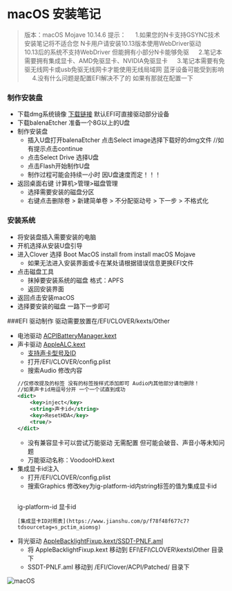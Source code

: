 #  macOS 安装笔记
> 版本：macOS Mojave 10.14.6 
> 提示：
&emsp; 1.如果您的N卡支持GSYNC技术 安装笔记将不适合您 N卡用户请安装10.13版本使用WebDriver驱动
&emsp;&emsp; &emsp; 10.13后的系统不支持WebDriver 但能拥有小部分N卡能够免驱
&emsp; 2.笔记本需要拥有集成显卡、AMD免驱显卡、NVIDIA免驱显卡
&emsp; 3.笔记本需要有免驱无线网卡或usb免驱无线网卡才能使用无线局域网 蓝牙设备可能受到影响
&emsp; 4.没有什么问题是配置EFI解决不了的 如果有那就在配置一下

### 制作安装盘
+ 下载dmg系统镜像 [下载链接](https://www.baidu.com/) 默认EFI可直接驱动部分设备
+ 下载balenaEtcher 准备一个8G以上的U盘
+ 制作安装盘
	+ 插入U盘打开balenaEtcher 点击Select image选择下载好的dmg文件 //如有提示点击continue
	+ 点击Select Drive 选择U盘
	+ 点击Flash开始制作U盘
	+ 制作过程可能会持续一小时 因U盘速度而定！！！
+ 返回桌面右键 计算机>管理>磁盘管理
	+ 选择需要安装的磁盘分区
	+ 右键点击删除卷 > 新建简单卷 > 不分配驱动号 > 下一步 > 不格式化

### 安装系统
+ 将安装盘插入需要安装的电脑
+ 开机选择从安装U盘引导
+ 进入Clover 选择 Boot MacOS install from install macOS Mojave
	+ 如果无法进入安装界面或卡在某处请根据错误信息更换EFI文件
+ 点击磁盘工具
	+ 抹掉要安装系统的磁盘 格式：APFS
	+ 返回安装界面
+ 返回点击安装macOS
+ 选择要安装的磁盘 一路下一步即可

###EFI 驱动制作
	驱动需要放置在/EFI/CLOVER/kexts/Other
+ 电池驱动 [ACPIBatteryManager.kext](https://bitbucket.org/RehabMan/os-x-acpi-battery-driver/downloads/)
+ 声卡驱动 [AppleALC.kext](https://github.com/acidanthera/AppleALC/releases)
	+ [支持声卡型号及ID](https://github.com/acidanthera/AppleALC/wiki/Supported-codecs)
	+ 打开/EFI/CLOVER/config.plist
	+ 搜索Audio 修改内容
	```xml
	//仅修改提及的标签 没有的标签按样式添加即可 Audio内其他部分请勿删除！
	//如果声卡id用逗号分开 一个一个试直到成功
	<dict>
		<key>inject</key>
		<string>声卡id</string>
		<key>ResetHDA</key>
		<true/>
	</dict>
	```
	+ 没有兼容显卡可以尝试万能驱动 无需配置 但可能会破音、声音小等未知问题
	+ 万能驱动名称：VoodooHD.kext
+ 集成显卡id注入
	+ 打开/EFI/CLOVER/config.plist
	+ 搜索Graphics 修改key为ig-platform-id内string标签的值为集成显卡id
		```xml
	<key>ig-platform-id</key>
	<string>显卡id</string>
	```
	[集成显卡ID对照表](https://www.jianshu.com/p/f78f48f677c7?tdsourcetag=s_pctim_aiomsg)
+ 背光驱动 [AppleBacklightFixup.kext/SSDT-PNLF.aml](https://bitbucket.org/RehabMan/applebacklightfixup/downloads/)
	+ 将 AppleBacklightFixup.kext 移动到 EFI\EFI\CLOVER\kexts\Other 目录下
	+ SSDT-PNLF.aml 移动到 /EFI/Clover/ACPI/Patched/ 目录下


![macOS](https://github.com/814792647/Notes/tree/master/macOS/macos.png "macOS")